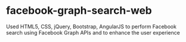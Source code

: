 # facebook-graph-search-web
Used HTML5, CSS, jQuery, Bootstrap, AngularJS to perform Facebook search using Facebook Graph APIs and to enhance the user experience
